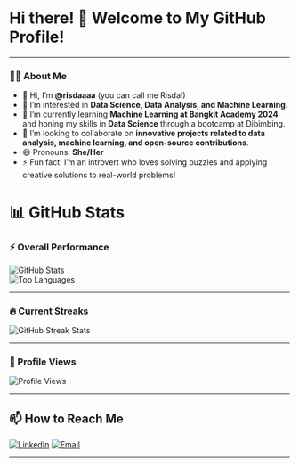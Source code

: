 # Hi there! 👋 Welcome to My GitHub Profile!

---

### 👩‍💻 About Me
- 👋 Hi, I’m **@risdaaaa** (you can call me Risda!)
- 👀 I’m interested in **Data Science, Data Analysis, and Machine Learning**.
- 🌱 I’m currently learning **Machine Learning at Bangkit Academy 2024** and honing my skills in **Data Science** through a bootcamp at Dibimbing.
- 💞️ I’m looking to collaborate on **innovative projects related to data analysis, machine learning, and open-source contributions**.
- 😄 Pronouns: **She/Her**
- ⚡ Fun fact: I’m an introvert who loves solving puzzles and applying creative solutions to real-world problems!

# 📊 GitHub Stats

### ⚡ Overall Performance
![GitHub Stats](https://github-readme-stats.vercel.app/api?username=risdaaaa&show_icons=true&theme=tokyonight&hide_border=true)  
![Top Languages](https://github-readme-stats.vercel.app/api/top-langs/?username=risdaaaa&layout=compact&theme=tokyonight&hide_border=true)

---

### 🔥 Current Streaks
![GitHub Streak Stats](https://streak-stats.demolab.com?user=risdaaaa&theme=tokyonight&hide_border=true)

---

### 👀 Profile Views
![Profile Views](https://komarev.com/ghpvc/?username=risdaaaa&color=blueviolet&style=flat-square)

---

## 📫 How to Reach Me

[![LinkedIn](https://img.shields.io/badge/LinkedIn-0A66C2?style=for-the-badge&logo=linkedin&logoColor=white)]([https://linkedin.com/in/risdaaa](https://www.linkedin.com/in/dwi-krisdanarti/)) 
[![Email](https://img.shields.io/badge/Email-EA4335?style=for-the-badge&logo=gmail&logoColor=white)](mailto:dwikrisda2@gmail.com)

---



<!---
risdaaaa/risdaaaa is a ✨ special ✨ repository because its `README.md` (this file) appears on your GitHub profile.
You can click the Preview link to take a look at your changes.
--->
